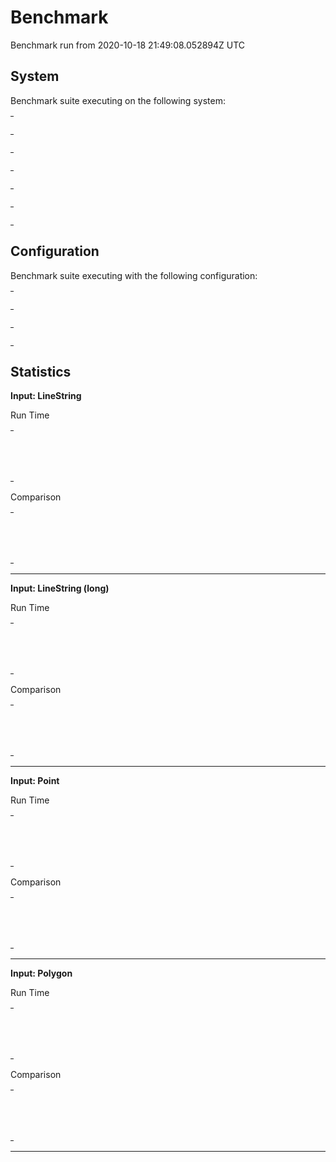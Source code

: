 
# Benchmark

Benchmark run from 2020-10-18 21:49:08.052894Z UTC

## System

Benchmark suite executing on the following system:

<table style="width: 1%">
  <tr>
    <th style="width: 1%; white-space: nowrap">Operating System</th>
    <td>macOS</td>
  </tr><tr>
    <th style="white-space: nowrap">CPU Information</th>
    <td style="white-space: nowrap">Intel(R) Core(TM) i7-4770HQ CPU @ 2.20GHz</td>
  </tr><tr>
    <th style="white-space: nowrap">Number of Available Cores</th>
    <td style="white-space: nowrap">8</td>
  </tr><tr>
    <th style="white-space: nowrap">Available Memory</th>
    <td style="white-space: nowrap">16 GB</td>
  </tr><tr>
    <th style="white-space: nowrap">Elixir Version</th>
    <td style="white-space: nowrap">1.11.1</td>
  </tr><tr>
    <th style="white-space: nowrap">Erlang Version</th>
    <td style="white-space: nowrap">23.1.1</td>
  </tr>
</table>

## Configuration

Benchmark suite executing with the following configuration:

<table style="width: 1%">
  <tr>
    <th style="width: 1%">:time</th>
    <td style="white-space: nowrap">10 s</td>
  </tr><tr>
    <th>:parallel</th>
    <td style="white-space: nowrap">1</td>
  </tr><tr>
    <th>:warmup</th>
    <td style="white-space: nowrap">2 s</td>
  </tr>
</table>

## Statistics




__Input: LineString__

Run Time

<table style="width: 1%">
  <tr>
    <th>Name</th>
    <th style="text-align: right">IPS</th>
    <th style="text-align: right">Average</th>
    <th style="text-align: right">Devitation</th>
    <th style="text-align: right">Median</th>
    <th style="text-align: right">99th&nbsp;%</th>
  </tr>

  <tr>
    <td style="white-space: nowrap">geo</td>
    <td style="white-space: nowrap; text-align: right">78.57 K</td>
    <td style="white-space: nowrap; text-align: right">12.73 μs</td>
    <td style="white-space: nowrap; text-align: right">±248.79%</td>
    <td style="white-space: nowrap; text-align: right">11 μs</td>
    <td style="white-space: nowrap; text-align: right">26 μs</td>
  </tr>

  <tr>
    <td style="white-space: nowrap">geometry</td>
    <td style="white-space: nowrap; text-align: right">38.22 K</td>
    <td style="white-space: nowrap; text-align: right">26.16 μs</td>
    <td style="white-space: nowrap; text-align: right">±93.76%</td>
    <td style="white-space: nowrap; text-align: right">23 μs</td>
    <td style="white-space: nowrap; text-align: right">101 μs</td>
  </tr>

</table>


Comparison

<table style="width: 1%">
  <tr>
    <th>Name</th>
    <th style="text-align: right">IPS</th>
    <th style="text-align: right">Slower</th>
  <tr>
    <td style="white-space: nowrap">geo</td>
    <td style="white-space: nowrap;text-align: right">78.57 K</td>
    <td>&nbsp;</td>
  </tr>

  <tr>
    <td style="white-space: nowrap">geometry</td>
    <td style="white-space: nowrap; text-align: right">38.22 K</td>
    <td style="white-space: nowrap; text-align: right">2.06x</td>
  </tr>

</table>



<hr/>


__Input: LineString (long)__

Run Time

<table style="width: 1%">
  <tr>
    <th>Name</th>
    <th style="text-align: right">IPS</th>
    <th style="text-align: right">Average</th>
    <th style="text-align: right">Devitation</th>
    <th style="text-align: right">Median</th>
    <th style="text-align: right">99th&nbsp;%</th>
  </tr>

  <tr>
    <td style="white-space: nowrap">geo</td>
    <td style="white-space: nowrap; text-align: right">338.74</td>
    <td style="white-space: nowrap; text-align: right">2.95 ms</td>
    <td style="white-space: nowrap; text-align: right">±8.32%</td>
    <td style="white-space: nowrap; text-align: right">2.92 ms</td>
    <td style="white-space: nowrap; text-align: right">3.56 ms</td>
  </tr>

  <tr>
    <td style="white-space: nowrap">geometry</td>
    <td style="white-space: nowrap; text-align: right">115.08</td>
    <td style="white-space: nowrap; text-align: right">8.69 ms</td>
    <td style="white-space: nowrap; text-align: right">±9.39%</td>
    <td style="white-space: nowrap; text-align: right">8.56 ms</td>
    <td style="white-space: nowrap; text-align: right">11.39 ms</td>
  </tr>

</table>


Comparison

<table style="width: 1%">
  <tr>
    <th>Name</th>
    <th style="text-align: right">IPS</th>
    <th style="text-align: right">Slower</th>
  <tr>
    <td style="white-space: nowrap">geo</td>
    <td style="white-space: nowrap;text-align: right">338.74</td>
    <td>&nbsp;</td>
  </tr>

  <tr>
    <td style="white-space: nowrap">geometry</td>
    <td style="white-space: nowrap; text-align: right">115.08</td>
    <td style="white-space: nowrap; text-align: right">2.94x</td>
  </tr>

</table>



<hr/>


__Input: Point__

Run Time

<table style="width: 1%">
  <tr>
    <th>Name</th>
    <th style="text-align: right">IPS</th>
    <th style="text-align: right">Average</th>
    <th style="text-align: right">Devitation</th>
    <th style="text-align: right">Median</th>
    <th style="text-align: right">99th&nbsp;%</th>
  </tr>

  <tr>
    <td style="white-space: nowrap">geo</td>
    <td style="white-space: nowrap; text-align: right">206.25 K</td>
    <td style="white-space: nowrap; text-align: right">4.85 μs</td>
    <td style="white-space: nowrap; text-align: right">±618.87%</td>
    <td style="white-space: nowrap; text-align: right">4 μs</td>
    <td style="white-space: nowrap; text-align: right">9 μs</td>
  </tr>

  <tr>
    <td style="white-space: nowrap">geometry</td>
    <td style="white-space: nowrap; text-align: right">115.89 K</td>
    <td style="white-space: nowrap; text-align: right">8.63 μs</td>
    <td style="white-space: nowrap; text-align: right">±191.76%</td>
    <td style="white-space: nowrap; text-align: right">8 μs</td>
    <td style="white-space: nowrap; text-align: right">19 μs</td>
  </tr>

</table>


Comparison

<table style="width: 1%">
  <tr>
    <th>Name</th>
    <th style="text-align: right">IPS</th>
    <th style="text-align: right">Slower</th>
  <tr>
    <td style="white-space: nowrap">geo</td>
    <td style="white-space: nowrap;text-align: right">206.25 K</td>
    <td>&nbsp;</td>
  </tr>

  <tr>
    <td style="white-space: nowrap">geometry</td>
    <td style="white-space: nowrap; text-align: right">115.89 K</td>
    <td style="white-space: nowrap; text-align: right">1.78x</td>
  </tr>

</table>



<hr/>


__Input: Polygon__

Run Time

<table style="width: 1%">
  <tr>
    <th>Name</th>
    <th style="text-align: right">IPS</th>
    <th style="text-align: right">Average</th>
    <th style="text-align: right">Devitation</th>
    <th style="text-align: right">Median</th>
    <th style="text-align: right">99th&nbsp;%</th>
  </tr>

  <tr>
    <td style="white-space: nowrap">geo</td>
    <td style="white-space: nowrap; text-align: right">30.70 K</td>
    <td style="white-space: nowrap; text-align: right">32.58 μs</td>
    <td style="white-space: nowrap; text-align: right">±52.71%</td>
    <td style="white-space: nowrap; text-align: right">30 μs</td>
    <td style="white-space: nowrap; text-align: right">61 μs</td>
  </tr>

  <tr>
    <td style="white-space: nowrap">geometry</td>
    <td style="white-space: nowrap; text-align: right">13.22 K</td>
    <td style="white-space: nowrap; text-align: right">75.64 μs</td>
    <td style="white-space: nowrap; text-align: right">±33.37%</td>
    <td style="white-space: nowrap; text-align: right">66 μs</td>
    <td style="white-space: nowrap; text-align: right">165 μs</td>
  </tr>

</table>


Comparison

<table style="width: 1%">
  <tr>
    <th>Name</th>
    <th style="text-align: right">IPS</th>
    <th style="text-align: right">Slower</th>
  <tr>
    <td style="white-space: nowrap">geo</td>
    <td style="white-space: nowrap;text-align: right">30.70 K</td>
    <td>&nbsp;</td>
  </tr>

  <tr>
    <td style="white-space: nowrap">geometry</td>
    <td style="white-space: nowrap; text-align: right">13.22 K</td>
    <td style="white-space: nowrap; text-align: right">2.32x</td>
  </tr>

</table>



<hr/>

